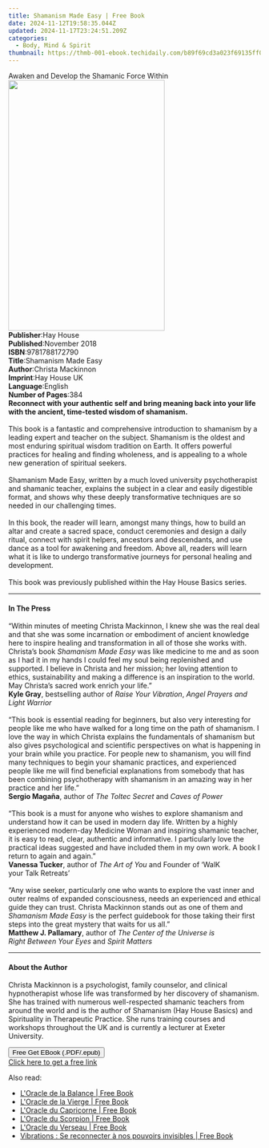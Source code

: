 ```yaml
---
title: Shamanism Made Easy | Free Book
date: 2024-11-12T19:58:35.044Z
updated: 2024-11-17T23:24:51.209Z
categories:
  - Body, Mind & Spirit
thumbnail: https://thmb-001-ebook.techidaily.com/b89f69cd3a023f69135ff04a9beaa623234300c9f58b2b45bd4337e997936718.jpg
---
```

<main id="book-container">
  <div class="flex flex-col">
    <div class="book-brief flex-1 py-6 px-4 sm:p-6 md:py-10 md:px-8">
      <!-- brief-->
      <div class="book-brief-main">
        Awaken and Develop the Shamanic Force Within
      </div>
    </div>
    <div
      class="book-meta-info flex-1 grid gap-4 col-start-1 col-end-3 row-start-1 sm:mb-6 sm:grid-cols-4 lg:gap-6 lg:col-start-2 lg:row-end-6 lg:row-span-6 lg:mb-0"
    >
      <div
        class="book-meta-info-left place-content-center mt-4 p-4 text-sm leading-6 col-start-2 col-span-2 dark:text-slate-400"
      >
        <img
          class="w-full h-500 object-cover rounded-lg sm:h-255 sm:col-span-2 lg:col-span-full"
          src="https://img-001-ebook.techidaily.com/5c09f467e6524430a8334eca2c3c9d8c6b4615d3b4ab56b27bd84a6c88cf7d9e.jpg"
          alt=""
          width="312"
          height="500"
        />
      </div>
      <div
        class="book-meta-info-right mt-2 col-start-1 row-start-2 col-span-3 self-center"
      >
        <!-- meta data  -->
        <div class="flex flex-col px-4 md:px-8">
          <div class="flex-1">
            <strong>Publisher</strong>:<span class="px-2">Hay House</span>
          </div>
          <div class="flex-1">
            <strong>Published</strong>:<span class="px-2">November 2018</span>
          </div>
          <div class="flex-1">
            <strong>ISBN</strong>:<span class="px-2">9781788172790</span>
          </div>
          <div class="flex-1">
            <strong>Title</strong>:<span class="px-2">Shamanism Made Easy</span>
          </div>
          <div class="flex-1">
            <strong>Author</strong>:<span class="px-2">Christa Mackinnon</span>
          </div>
          <div class="flex-1">
            <strong>Imprint</strong>:<span class="px-2">Hay House UK</span>
          </div>
          <div class="flex-1">
            <strong>Language</strong>:<span class="px-2">English</span>
          </div>
          <div class="flex-1">
            <strong>Number of Pages</strong>:<span class="px-2">384</span>
          </div>
        </div>
      </div>
    </div>
    <div class="book-description flex-1 py-6 px-4 sm:p-6 md:py-10 md:px-8">
      <div class="book-description-main">
        <div accordion-content="" id="description">
          <b
            >Reconnect with your authentic self and bring meaning back into your
            life with the ancient, time-tested wisdom of shamanism.</b
          ><br /><br />This book is a fantastic and comprehensive introduction
          to shamanism by a leading expert and teacher on the subject. Shamanism
          is the oldest and most enduring spiritual wisdom tradition on Earth.
          It offers powerful practices for healing and finding wholeness, and is
          appealing to a whole new generation of spiritual seekers.
          <br /><br />Shamanism Made Easy, written by a much loved university
          psychotherapist and shamanic teacher, explains the subject in a clear
          and easily digestible format, and shows why these deeply
          transformative techniques are so needed in our challenging times.
          <br /><br />In this book, the reader will learn, amongst many things,
          how to build an altar and create a sacred space, conduct ceremonies
          and design a daily ritual, connect with spirit helpers, ancestors and
          descendants, and use dance as a tool for awakening and freedom. Above
          all, readers will learn what it is like to undergo transformative
          journeys for personal healing and development. <br /><br />This book
          was previously published within the Hay House Basics series.
        </div>
        <div class="accordion-fader"></div>
      </div>
    </div>
    <div class="book-excerpts flex-1 py-6 px-4 sm:p-6 md:py-10 md:px-8">
      <!-- excerpts-->
      <div class="book-excerpts-main">
        <hr />
        <h4 class="placeholder placeholder-heading">
          <span>In The Press</span>
        </h4>
        <p>
          “Within minutes of meeting Christa Mackinnon, I knew she was the real
          deal and that she was some incarnation or embodiment of ancient
          knowledge here to inspire healing and transformation in all of those
          she works with. Christa’s book <i>Shamanism Made Easy</i> was like
          medicine to me and as soon as I had it in my hands I could feel my
          soul being replenished and supported. I believe in Christa and her
          mission; her loving attention to ethics, sustainability and making a
          difference is an inspiration to the world. May Christa’s sacred work
          enrich your life.”<br /><b>Kyle Gray</b>,
          bestselling&nbsp;author&nbsp;of&nbsp;<i>Raise Your&nbsp;Vibration</i>,
          <i>Angel Prayers&nbsp;and Light Warrior&nbsp;</i><br /><br />“This
          book is essential reading for beginners, but also very interesting for
          people like me who have walked for a long time on the path of
          shamanism. I love the way in which Christa explains the fundamentals
          of shamanism but also gives psychological and scientific perspectives
          on what is happening in your brain while you practice. For people new
          to shamanism, you will find many techniques to begin your shamanic
          practices, and experienced people like me will find beneficial
          explanations from somebody that has been combining psychotherapy with
          shamanism in an amazing way in her practice and her life.”<br /><b
            >Sergio Magaña</b
          >, author&nbsp;of <i>The&nbsp;Toltec&nbsp;Secret&nbsp;</i>and
          <i>Caves&nbsp;of Power&nbsp;</i><br /><br />“This book is a must for
          anyone who wishes to explore shamanism and understand how it can be
          used in modern day life. Written by a highly experienced modern-day
          Medicine Woman and inspiring shamanic teacher, it is easy to read,
          clear, authentic and informative. I particularly love the practical
          ideas suggested and have included them in my own work. A book I return
          to again and again.”<br /><b>Vanessa&nbsp;Tucker</b>, author&nbsp;of
          <i>The&nbsp;Art&nbsp;of You&nbsp;</i>and Founder&nbsp;of ‘WalK
          your&nbsp;Talk&nbsp;Retreats’<br /><br />“Any wise seeker,
          particularly one who wants to explore the vast inner and outer realms
          of expanded consciousness, needs an experienced and ethical guide they
          can trust. Christa Mackinnon stands out as one of them and
          <i>Shamanism Made Easy</i> is the perfect guidebook for those taking
          their first steps into the great mystery that waits for us all.”<br /><b
            >Matthew&nbsp;J. Pallamary</b
          >, author&nbsp;of
          <i
            >The&nbsp;Center&nbsp;of&nbsp;the&nbsp;Universe&nbsp;is
            Right&nbsp;Between Your&nbsp;Eyes</i
          >&nbsp;and<i> Spirit Matters</i>
        </p>
      </div>
    </div>
    <div class="book-about-author flex-1 py-6 px-4 sm:p-6 md:py-10 md:px-8">
      <!-- about author-->
      <div class="book-main-author-main">
        <hr />
        <h4 class="placeholder placeholder-heading">
          <span>About the Author</span>
        </h4>
        <p>
          Christa Mackinnon is a psychologist, family counselor, and clinical
          hypnotherapist whose life was transformed by her discovery of
          shamanism. She has trained with numerous well-respected shamanic
          teachers from around the world and is the author of Shamanism (Hay
          House Basics) and Spirituality in Therapeutic Practice. She runs
          training courses and workshops throughout the UK and is currently a
          lecturer at Exeter University.
        </p>
      </div>
    </div>
    <div class="book-free-get flex-1 py-6 px-4 sm:p-6 md:py-10 md:px-8">
      <button
        id="btn-free-get"
        class="bg-blue-500 hover:bg-blue-700 text-white font-bold py-2 px-4 rounded"
      >
        Free Get EBook (.PDF/.epub)
      </button>
      <div id="countdown-display" class="px-2 text-lg mt-2"></div>
      <a
        id="free-link"
        class="hidden bg-blue-500 hover:bg-blue-700 text-white font-bold py-2 px-4 rounded"
        href="https://www.ebooks.com/en-us/book/96261014/shamanism-made-easy/christa-mackinnon/"
        target="_blank"
        >Click here to get a free link</a
      >
    </div>
    <script>
      let countdownTime = 0;
      let countdownInterval = null;
      document
        .getElementById('btn-free-get')
        .addEventListener('click', startCountdown);
      function startCountdown() {
        countdownTime = new Date().getTime() + 60000 * 3;
        countdownInterval = setInterval(updateCountdown, 1000);
        document.getElementById('btn-free-get').disabled = true;
        document
          .getElementById('btn-free-get')
          .classList.add('bg-gray-500', 'cursor-not-allowed');
      }
      function updateCountdown() {
        let currentTime = new Date().getTime();
        let timeLeft = countdownTime - currentTime;
        let secondsLeft = Math.floor(timeLeft / 1000);
        document.getElementById('countdown-display').innerHTML =
          `Remaining time: ${secondsLeft} seconds.`;
        if (secondsLeft <= 0) {
          clearInterval(countdownInterval);
          document.getElementById('btn-free-get').classList.add('hidden');
          document.getElementById('free-link').classList.remove('hidden');
          document.getElementById('countdown-display').innerHTML = '';
        }
      }
    </script>
  </div>
</main>

<ins class="adsbygoogle"
      style="display:block"
      data-ad-client="ca-pub-7571918770474297"
      data-ad-slot="8358498916"
      data-ad-format="auto"
      data-full-width-responsive="true"></ins>
    

<span class="atpl-alsoreadstyle">Also read:</span>
<div><ul>
<li><a href="https://novels-ebooks.techidaily.com/210664400-9782889059645-loracle-de-la-balance/"><u>L'Oracle de la Balance | Free Book</u></a></li>
<li><a href="https://novels-ebooks.techidaily.com/210664403-9782889059621-loracle-de-la-vierge/"><u>L'Oracle de la Vierge | Free Book</u></a></li>
<li><a href="https://novels-ebooks.techidaily.com/210664398-9782889059669-loracle-du-capricorne/"><u>L'Oracle du Capricorne | Free Book</u></a></li>
<li><a href="https://novels-ebooks.techidaily.com/210664401-9782889059652-loracle-du-scorpion/"><u>L'Oracle du Scorpion | Free Book</u></a></li>
<li><a href="https://novels-ebooks.techidaily.com/210664397-9782889059683-loracle-du-verseau/"><u>L'Oracle du Verseau | Free Book</u></a></li>
<li><a href="https://novels-ebooks.techidaily.com/210664452-9782889058648-vibrations-se-reconnecter-a-nos-pouvoirs-invisibles/"><u>Vibrations : Se reconnecter à nos pouvoirs invisibles | Free Book</u></a></li>
</ul></div>

